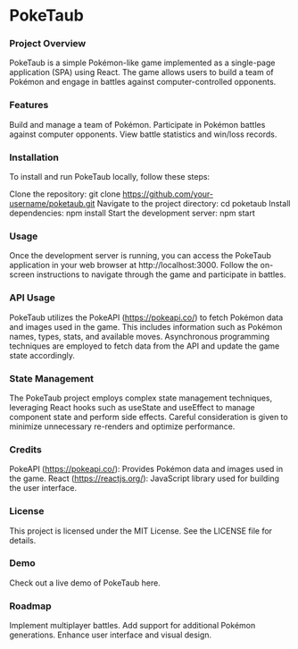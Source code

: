 # PokeTaub
### Project Overview
PokeTaub is a simple Pokémon-like game implemented as a single-page application (SPA) using React. The game allows users to build a team of Pokémon and engage in battles against computer-controlled opponents.

### Features
Build and manage a team of Pokémon.
Participate in Pokémon battles against computer opponents.
View battle statistics and win/loss records.

### Installation
To install and run PokeTaub locally, follow these steps:

Clone the repository: git clone https://github.com/your-username/poketaub.git
Navigate to the project directory: cd poketaub
Install dependencies: npm install
Start the development server: npm start

### Usage
Once the development server is running, you can access the PokeTaub application in your web browser at http://localhost:3000. Follow the on-screen instructions to navigate through the game and participate in battles.

### API Usage
PokeTaub utilizes the PokeAPI (https://pokeapi.co/) to fetch Pokémon data and images used in the game. This includes information such as Pokémon names, types, stats, and available moves. Asynchronous programming techniques are employed to fetch data from the API and update the game state accordingly.

### State Management
The PokeTaub project employs complex state management techniques, leveraging React hooks such as useState and useEffect to manage component state and perform side effects. Careful consideration is given to minimize unnecessary re-renders and optimize performance.

### Credits
PokeAPI (https://pokeapi.co/): Provides Pokémon data and images used in the game.
React (https://reactjs.org/): JavaScript library used for building the user interface.

### License
This project is licensed under the MIT License. See the LICENSE file for details.

### Demo
Check out a live demo of PokeTaub here.

### Roadmap
Implement multiplayer battles.
Add support for additional Pokémon generations.
Enhance user interface and visual design.
